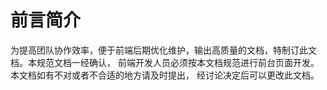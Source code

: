 # 前言简介

为提高团队协作效率，便于前端后期优化维护，输出高质量的文档，特制订此文 档。本规范文档一经确认， 前端开发人员必须按本文档规范进行前台页面开发。本文档如有不对或者不合适的地方请及时提出， 经讨论决定后可以更改此文档。

